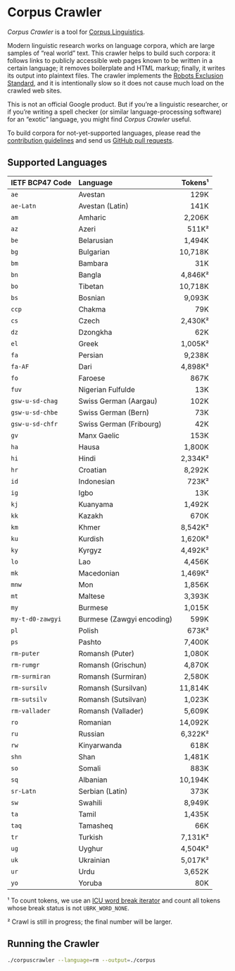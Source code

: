 # Corpus Crawler

_Corpus Crawler_ is a tool for
[Corpus Linguistics](https://en.wikipedia.org/wiki/Corpus_linguistics).

Modern linguistic research works on language corpora, which are large samples of
“real world” text.  This crawler helps to build such corpora: it follows links
to publicly accessible web pages known to be written in a certain language; it
removes boilerplate and HTML markup; finally, it writes its output into
plaintext files.  The crawler implements the
[Robots Exclusion Standard](https://en.wikipedia.org/wiki/Robots_exclusion_standard),
and it is intentionally slow so it does not cause much load on the crawled
web sites.

This is not an official Google product.  But if you’re a linguistic researcher,
or if you’re writing a spell checker (or similar language-processing software)
for an “exotic” language, you might find _Corpus Crawler_ useful.

To build corpora for not-yet-supported languages, please read the
[contribution guidelines](./CONTRIBUTING.md) and send us
[GitHub pull requests](https://help.github.com/categories/collaborating-with-issues-and-pull-requests/).



## Supported Languages

| IETF BCP47 Code     | Language                     |  Tokens¹ |
| :------------------ | :--------------------------- | -------: |
| `ae`                | Avestan                      |    129K  |
| `ae-Latn`           | Avestan (Latin)              |    141K  |
| `am`                | Amharic                      |  2,206K  |
| `az`                | Azeri                        |    511K² |
| `be`                | Belarusian                   |  1,494K  |
| `bg`                | Bulgarian                    | 10,718K  |
| `bm`                | Bambara                      |     31K  |
| `bn`                | Bangla                       |  4,846K² |
| `bo`                | Tibetan                      | 10,718K  |
| `bs`                | Bosnian                      |  9,093K  |
| `ccp`               | Chakma                       |     79K  |
| `cs`                | Czech                        |  2,430K² |
| `dz`                | Dzongkha                     |     62K  |
| `el`                | Greek                        |  1,005K² |
| `fa`                | Persian                      |  9,238K  |
| `fa-AF`             | Dari                         |  4,898K² |
| `fo`                | Faroese                      |    867K  |
| `fuv`               | Nigerian Fulfulde            |     13K  |
| `gsw-u-sd-chag`     | Swiss German (Aargau)        |    102K  |
| `gsw-u-sd-chbe`     | Swiss German (Bern)          |     73K  |
| `gsw-u-sd-chfr`     | Swiss German (Fribourg)      |     42K  |
| `gv`                | Manx Gaelic                  |    153K  |
| `ha`                | Hausa                        |  1,800K  |
| `hi`                | Hindi                        |  2,334K² |
| `hr`                | Croatian                     |  8,292K  |
| `id`                | Indonesian                   |    723K² |
| `ig`                | Igbo                         |     13K  |
| `kj`                | Kuanyama                     |  1,492K  |
| `kk`                | Kazakh                       |    670K  |
| `km`                | Khmer                        |  8,542K² |
| `ku`                | Kurdish                      |  1,620K² |
| `ky`                | Kyrgyz                       |  4,492K² |
| `lo`                | Lao                          |  4,456K  |
| `mk`                | Macedonian                   |  1,469K² |
| `mnw`               | Mon                          |  1,856K  |
| `mt`                | Maltese                      |  3,393K  |
| `my`                | Burmese                      |  1,015K  |
| `my-t-d0-zawgyi`    | Burmese (Zawgyi encoding)    |    599K  |
| `pl`                | Polish                       |    673K² |
| `ps`                | Pashto                       |  7,400K  |
| `rm-puter`          | Romansh (Puter)              |  1,080K  |
| `rm-rumgr`          | Romansh (Grischun)           |  4,870K  |
| `rm-surmiran`       | Romansh (Surmiran)           |  2,580K  |
| `rm-sursilv`        | Romansh (Sursilvan)          | 11,814K  |
| `rm-sutsilv`        | Romansh (Sutsilvan)          |  1,023K  |
| `rm-vallader`       | Romansh (Vallader)           |  5,609K  |
| `ro`                | Romanian                     | 14,092K  |
| `ru`                | Russian                      |  6,322K² |
| `rw`                | Kinyarwanda                  |    618K  |
| `shn`               | Shan                         |  1,481K  |
| `so`                | Somali                       |    883K  |
| `sq`                | Albanian                     | 10,194K  |
| `sr-Latn`           | Serbian (Latin)              |     373K |
| `sw`                | Swahili                      |  8,949K  |
| `ta`                | Tamil                        |  1,435K  |
| `taq`               | Tamasheq                     |     66K  |
| `tr`                | Turkish                      |  7,131K² |
| `ug`                | Uyghur                       |  4,504K² |
| `uk`                | Ukrainian                    |  5,017K² |
| `ur`                | Urdu                         |  3,652K  |
| `yo`                | Yoruba                       |     80K  |

¹ To count tokens, we use an [ICU word break iterator](http://userguide.icu-project.org/boundaryanalysis#TOC-Count-the-words-in-a-document-C-only-:) and count all tokens whose break status is not `UBRK_WORD_NONE`.

² Crawl is still in progress; the final number will be larger.


## Running the Crawler

```sh
./corpuscrawler --language=rm --output=./corpus
```
